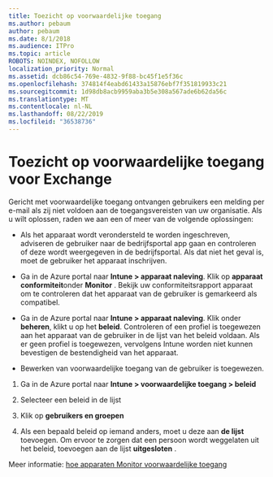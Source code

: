 ```yaml
---
title: Toezicht op voorwaardelijke toegang
ms.author: pebaum
author: pebaum
ms.date: 8/1/2018
ms.audience: ITPro
ms.topic: article
ROBOTS: NOINDEX, NOFOLLOW
localization_priority: Normal
ms.assetid: dcb86c54-769e-4832-9f88-bc45f1e5f36c
ms.openlocfilehash: 374814f4eabd61433a15876ebf7f351819933c21
ms.sourcegitcommit: 1d98db8acb9959aba3b5e308a567ade6b62da56c
ms.translationtype: MT
ms.contentlocale: nl-NL
ms.lasthandoff: 08/22/2019
ms.locfileid: "36538736"
---
```

# <a name="monitoring-conditional-access-for-exchange"></a>Toezicht op voorwaardelijke toegang voor Exchange

Gericht met voorwaardelijke toegang ontvangen gebruikers een melding per e-mail als zij niet voldoen aan de toegangsvereisten van uw organisatie. Als u wilt oplossen, raden we aan een of meer van de volgende oplossingen:
  
- Als het apparaat wordt verondersteld te worden ingeschreven, adviseren de gebruiker naar de bedrijfsportal app gaan en controleren of deze wordt weergegeven in de bedrijfsportal. Als dat niet het geval is, moet de gebruiker het apparaat inschrijven.
    
- Ga in de Azure portal naar **Intune \> apparaat naleving**. Klik op **apparaat conformiteit**onder **Monitor** . Bekijk uw conformiteitsrapport apparaat om te controleren dat het apparaat van de gebruiker is gemarkeerd als compatibel. 
    
- Ga in de Azure portal naar **Intune \> apparaat naleving**. Klik onder **beheren**, klikt u op het **beleid**. Controleren of een profiel is toegewezen aan het apparaat van de gebruiker in de lijst van het beleid voldaan. Als er geen profiel is toegewezen, vervolgens Intune worden niet kunnen bevestigen de bestendigheid van het apparaat. 
    
- Bewerken van voorwaardelijke toegang van de gebruiker is toegewezen.
    
1. Ga in de Azure portal naar **Intune \> voorwaardelijke toegang \> beleid**
    
2. Selecteer een beleid in de lijst
    
3. Klik op **gebruikers en groepen**
    
4. Als een bepaald beleid op iemand anders, moet u deze aan **de lijst** toevoegen. Om ervoor te zorgen dat een persoon wordt weggelaten uit het beleid, toevoegen aan de lijst **uitgesloten** . 
    
Meer informatie: [hoe apparaten Monitor voorwaardelijke toegang](https://docs.microsoft.com/intune/conditional-access-exchange-monitor)
  

